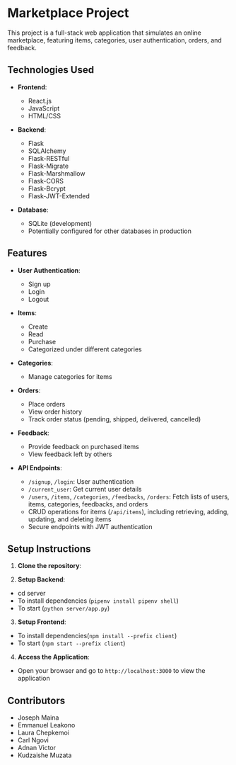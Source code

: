 # Marketplace Project

This project is a full-stack web application that simulates an online marketplace, featuring items, categories, user authentication, orders, and feedback.

## Technologies Used

- **Frontend**:
  - React.js
  - JavaScript
  - HTML/CSS

- **Backend**:
  - Flask
  - SQLAlchemy
  - Flask-RESTful
  - Flask-Migrate
  - Flask-Marshmallow
  - Flask-CORS
  - Flask-Bcrypt
  - Flask-JWT-Extended

- **Database**:
  - SQLite (development)
  - Potentially configured for other databases in production

## Features

- **User Authentication**:
  - Sign up
  - Login
  - Logout

- **Items**:
  - Create
  - Read
  - Purchase
  - Categorized under different categories

- **Categories**:
  - Manage categories for items

- **Orders**:
  - Place orders
  - View order history
  - Track order status (pending, shipped, delivered, cancelled)

- **Feedback**:
  - Provide feedback on purchased items
  - View feedback left by others

- **API Endpoints**:
  - `/signup`, `/login`: User authentication
  - `/current_user`: Get current user details
  - `/users`, `/items`, `/categories`, `/feedbacks`, `/orders`: Fetch lists of users, items, categories, feedbacks, and orders
  - CRUD operations for items (`/api/items`), including retrieving, adding, updating, and deleting items
  - Secure endpoints with JWT authentication

## Setup Instructions

1. **Clone the repository**:

2. **Setup Backend**:
- cd server
- To install dependencies (`pipenv install pipenv shell`)
- To start (`python server/app.py`)

3. **Setup Frontend**:
- To install dependencies(`npm install --prefix client`)
- To start (`npm start --prefix client`)

4. **Access the Application**:
- Open your browser and go to `http://localhost:3000` to view the application


## Contributors

- Joseph Maina
- Emmanuel Leakono
- Laura Chepkemoi
- Carl Ngovi
- Adnan Victor
- Kudzaishe Muzata